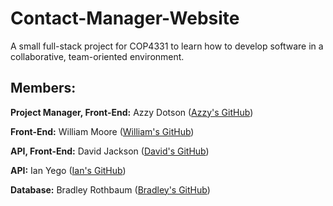 ﻿# Contact-Manager-Website
A small full-stack project for COP4331 to learn how to develop software in a collaborative, team-oriented environment.

## Members:
**Project Manager, Front-End:** Azzy Dotson ([Azzy's GitHub](https://github.com/Amphiithere))

**Front-End:** William Moore ([William's GitHub](https://github.com/Willshur))

**API, Front-End:** David Jackson ([David's GitHub](https://github.com/JylerTackson))

**API:** Ian Yego ([Ian's GitHub](https://github.com/iany13))

**Database:** Bradley Rothbaum ([Bradley's GitHub](https://github.com/bradr3d))
